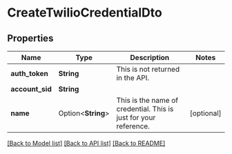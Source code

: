 # CreateTwilioCredentialDto

## Properties

Name | Type | Description | Notes
------------ | ------------- | ------------- | -------------
**auth_token** | **String** | This is not returned in the API. | 
**account_sid** | **String** |  | 
**name** | Option<**String**> | This is the name of credential. This is just for your reference. | [optional]

[[Back to Model list]](../README.md#documentation-for-models) [[Back to API list]](../README.md#documentation-for-api-endpoints) [[Back to README]](../README.md)


